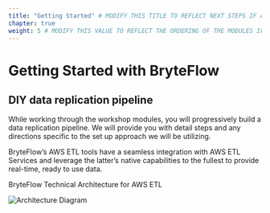 ```yaml
---
title: "Getting Started" # MODIFY THIS TITLE TO REFLECT NEXT STEPS IF APPLICABLE
chapter: true
weight: 5 # MODIFY THIS VALUE TO REFLECT THE ORDERING OF THE MODULES IF APPLICABLE
---
```


# Getting Started with BryteFlow<!-- MODIFY THIS HEADING IF APPLICABLE -->

## DIY data replication pipeline<!-- MODIFY THIS SUBHEADING -->

While working through the workshop modules, you will progressively build a data replication pipeline. We will provide you with detail steps and any directions specific to the set up approach we will be utilizing. 

BryteFlow’s AWS ETL tools have a seamless integration with AWS ETL Services and leverage the latter’s native capabilities to the fullest to provide real-time, ready to use data. 

BryteFlow Technical Architecture for AWS ETL

![Architecture Diagram](/images/aws_etl_007.jpg)

